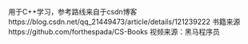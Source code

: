 
用于C++学习，参考路线来自于csdn博客https://blog.csdn.net/qq_21449473/article/details/121239222
书籍来源https://github.com/forthespada/CS-Books
视频来源：黑马程序员

